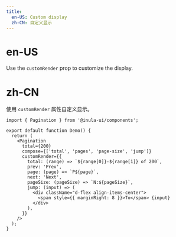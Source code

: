 ```yaml
---
title:
  en-US: Custom display
  zh-CN: 自定义显示
---
```


# en-US

Use the `customRender` prop to customize the display.

# zh-CN

使用 `customRender` 属性自定义显示。

```tsx
import { Pagination } from '@inula-ui/components';

export default function Demo() {
  return (
    <Pagination
      total={200}
      compose={['total', 'pages', 'page-size', 'jump']}
      customRender={{
        total: (range) => `${range[0]}-${range[1]} of 200`,
        prev: 'Prev',
        page: (page) => `P${page}`,
        next: 'Next',
        pageSize: (pageSize) => `N:${pageSize}`,
        jump: (input) => (
          <div className="d-flex align-items-center">
            <span style={{ marginRight: 8 }}>To</span> {input}
          </div>
        ),
      }}
    />
  );
}
```
